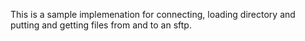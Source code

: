 This is a sample implemenation for connecting, loading directory and putting and getting files from and to an sftp.

